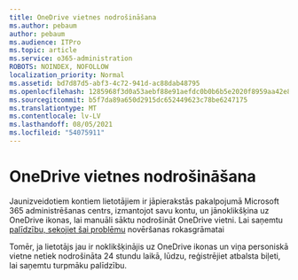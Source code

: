 ```yaml
---
title: OneDrive vietnes nodrošināšana
ms.author: pebaum
author: pebaum
ms.audience: ITPro
ms.topic: article
ms.service: o365-administration
ROBOTS: NOINDEX, NOFOLLOW
localization_priority: Normal
ms.assetid: bd7d87d5-abf3-4c72-941d-ac88dab48795
ms.openlocfilehash: 1285968f3d0a53aebf88e91aefdc0b0b6b5e2020f8959aa42e85151a800c68ed
ms.sourcegitcommit: b5f7da89a650d2915dc652449623c78be6247175
ms.translationtype: MT
ms.contentlocale: lv-LV
ms.lasthandoff: 08/05/2021
ms.locfileid: "54075911"
---
```

# <a name="onedrive-site-provisioning"></a>OneDrive vietnes nodrošināšana

Jaunizveidotiem kontiem lietotājiem ir jāpierakstās pakalpojumā Microsoft 365 administrēšanas centrs, izmantojot savu kontu, un jānoklikšķina uz OneDrive ikonas, lai manuāli sāktu nodrošināt OneDrive vietni.
Lai saņemtu [palīdzību, sekojiet šai problēmu](https://docs.microsoft.com/sharepoint/support/sites/troubleshooting-guide-for-sites-stopped-at-provisioning) novēršanas rokasgrāmatai

Tomēr, ja lietotājs jau ir noklikšķinājis uz OneDrive ikonas un viņa personiskā vietne netiek nodrošināta 24 stundu laikā, lūdzu, reģistrējiet atbalsta biļeti, lai saņemtu turpmāku palīdzību.

